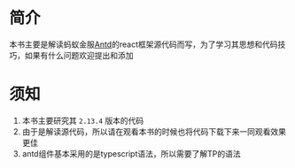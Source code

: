 # 简介
本书主要是解读蚂蚁金服[Antd](https://ant.design/index-cn)的react框架源代码而写，为了学习其思想和代码技巧，如果有什么问题欢迎提出和添加

# 须知

1. 本书主要研究其 `2.13.4` 版本的代码
2. 由于是解读源代码，所以请在观看本书的时候也将代码下载下来一同观看效果更佳
3. antd组件基本采用的是typescript语法，所以需要了解TP的语法